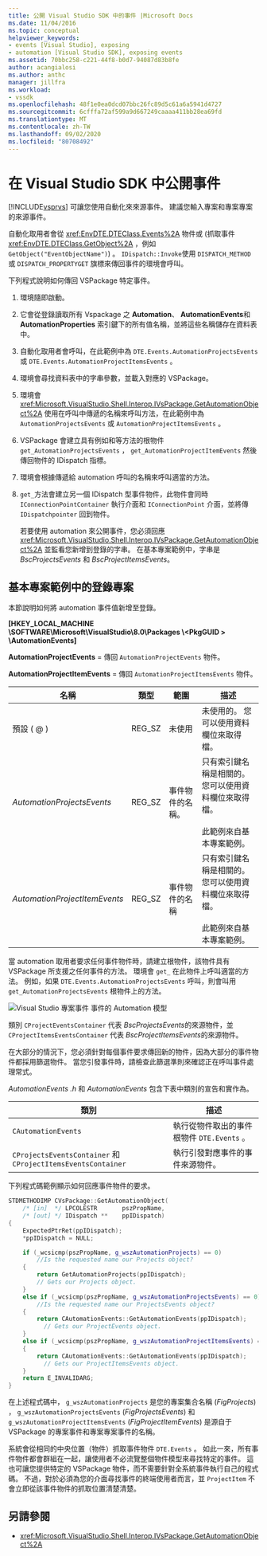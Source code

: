```yaml
---
title: 公開 Visual Studio SDK 中的事件 |Microsoft Docs
ms.date: 11/04/2016
ms.topic: conceptual
helpviewer_keywords:
- events [Visual Studio], exposing
- automation [Visual Studio SDK], exposing events
ms.assetid: 70bbc258-c221-44f8-b0d7-94087d83b8fe
author: acangialosi
ms.author: anthc
manager: jillfra
ms.workload:
- vssdk
ms.openlocfilehash: 48f1e0ea0dcd07bbc26fc89d5c61a6a5941d4727
ms.sourcegitcommit: 6cfffa72af599a9d667249caaaa411bb28ea69fd
ms.translationtype: MT
ms.contentlocale: zh-TW
ms.lasthandoff: 09/02/2020
ms.locfileid: "80708492"
---
```

# <a name="expose-events-in-the-visual-studio-sdk"></a>在 Visual Studio SDK 中公開事件
[!INCLUDE[vsprvs](../../code-quality/includes/vsprvs_md.md)] 可讓您使用自動化來來源事件。 建議您輸入專案和專案專案的來源事件。

 自動化取用者會從 <xref:EnvDTE.DTEClass.Events%2A> 物件或 (抓取事件 <xref:EnvDTE.DTEClass.GetObject%2A> ，例如 `GetObject("EventObjectName")`) 。 `IDispatch::Invoke`使用 `DISPATCH_METHOD` 或 `DISPATCH_PROPERTYGET` 旗標來傳回事件的環境會呼叫。

 下列程式說明如何傳回 VSPackage 特定事件。

1. 環境隨即啟動。

2. 它會從登錄讀取所有 Vspackage 之 **Automation**、 **AutomationEvents**和 **AutomationProperties** 索引鍵下的所有值名稱，並將這些名稱儲存在資料表中。

3. 自動化取用者會呼叫，在此範例中為 `DTE.Events.AutomationProjectsEvents` 或 `DTE.Events.AutomationProjectItemsEvents` 。

4. 環境會尋找資料表中的字串參數，並載入對應的 VSPackage。

5. 環境會 <xref:Microsoft.VisualStudio.Shell.Interop.IVsPackage.GetAutomationObject%2A> 使用在呼叫中傳遞的名稱來呼叫方法，在此範例中為 `AutomationProjectsEvents` 或 `AutomationProjectItemsEvents` 。

6. VSPackage 會建立具有例如和等方法的根物件 `get_AutomationProjectsEvents` ， `get_AutomationProjectItemEvents` 然後傳回物件的 IDispatch 指標。

7. 環境會根據傳遞給 automation 呼叫的名稱來呼叫適當的方法。

8. `get_`方法會建立另一個 IDispatch 型事件物件，此物件會同時 `IConnectionPointContainer` 執行介面和 `IConnectionPoint` 介面，並將傳 `IDispatchpointer` 回到物件。

   若要使用 automation 來公開事件，您必須回應 <xref:Microsoft.VisualStudio.Shell.Interop.IVsPackage.GetAutomationObject%2A> 並監看您新增到登錄的字串。 在基本專案範例中，字串是 *BscProjectsEvents* 和 *BscProjectItemsEvents*。

## <a name="registry-entries-from-the-basic-project-sample"></a>基本專案範例中的登錄專案
 本節說明如何將 automation 事件值新增至登錄。

 **[HKEY_LOCAL_MACHINE \SOFTWARE\Microsoft\VisualStudio\8.0\Packages \\<PkgGUID \> \AutomationEvents]**

 **AutomationProjectEvents** = 傳回 `AutomationProjectEvents` 物件。

 **AutomationProjectItemEvents** = 傳回 `AutomationProjectItemsEvents` 物件。

|名稱|類型|範圍|描述|
|----------|----------|-----------|-----------------|
|預設 ( @ ) |REG_SZ|未使用|未使用的。 您可以使用資料欄位來取得檔。|
|*AutomationProjectsEvents*|REG_SZ|事件物件的名稱。|只有索引鍵名稱是相關的。 您可以使用資料欄位來取得檔。<br /><br /> 此範例來自基本專案範例。|
|*AutomationProjectItemEvents*|REG_SZ|事件物件的名稱|只有索引鍵名稱是相關的。 您可以使用資料欄位來取得檔。<br /><br /> 此範例來自基本專案範例。|

 當 automation 取用者要求任何事件物件時，請建立根物件，該物件具有 VSPackage 所支援之任何事件的方法。 環境會 `get_` 在此物件上呼叫適當的方法。 例如，如果 `DTE.Events.AutomationProjectsEvents` 呼叫，則會叫用 `get_AutomationProjectsEvents` 根物件上的方法。

 ![Visual Studio 專案事件](../../extensibility/internals/media/projectevents.gif "ProjectEvents") 事件的 Automation 模型

 類別 `CProjectEventsContainer` 代表 *BscProjectsEvents*的來源物件，並 `CProjectItemsEventsContainer` 代表 *BscProjectItemsEvents*的來源物件。

 在大部分的情況下，您必須針對每個事件要求傳回新的物件，因為大部分的事件物件都採用篩選物件。 當您引發事件時，請檢查此篩選準則來確認正在呼叫事件處理常式。

 *AutomationEvents .h* 和 *AutomationEvents* 包含下表中類別的宣告和實作為。

|類別|描述|
|-----------|-----------------|
|`CAutomationEvents`|執行從物件取出的事件根物件 `DTE.Events` 。|
|`CProjectsEventsContainer` 和 `CProjectItemsEventsContainer`|執行引發對應事件的事件來源物件。|

 下列程式碼範例顯示如何回應事件物件的要求。

```cpp
STDMETHODIMP CVsPackage::GetAutomationObject(
    /* [in]  */ LPCOLESTR       pszPropName,
    /* [out] */ IDispatch **    ppIDispatch)
{
    ExpectedPtrRet(ppIDispatch);
    *ppIDispatch = NULL;

    if (_wcsicmp(pszPropName, g_wszAutomationProjects) == 0)
        //Is the requested name our Projects object?
    {
        return GetAutomationProjects(ppIDispatch);
        // Gets our Projects object.
    }
    else if (_wcsicmp(pszPropName, g_wszAutomationProjectsEvents) == 0)
        //Is the requested name our ProjectsEvents object?
    {
        return CAutomationEvents::GetAutomationEvents(ppIDispatch);
          // Gets our ProjectEvents object.
    }
    else if (_wcsicmp(pszPropName, g_wszAutomationProjectItemsEvents) == 0)  //Is the requested name our ProjectsItemsEvents object?
    {
        return CAutomationEvents::GetAutomationEvents(ppIDispatch);
          // Gets our ProjectItemsEvents object.
    }
    return E_INVALIDARG;
}
```

 在上述程式碼中， `g_wszAutomationProjects` 是您的專案集合名稱 (*FigProjects*) ， `g_wszAutomationProjectsEvents` (*FigProjectsEvents*) 和 `g_wszAutomationProjectItemsEvents` (*FigProjectItemEvents*) 是源自于 VSPackage 的專案事件和專案專案事件的名稱。

 系統會從相同的中央位置（物件）抓取事件物件 `DTE.Events` 。 如此一來，所有事件物件都會群組在一起，讓使用者不必流覽整個物件模型來尋找特定的事件。 這也可讓您提供特定的 VSPackage 物件，而不需要針對全系統事件執行自己的程式碼。 不過，對於必須為您的介面尋找事件的終端使用者而言，並 `ProjectItem` 不會立即從該事件物件的抓取位置清楚清楚。

## <a name="see-also"></a>另請參閱
- <xref:Microsoft.VisualStudio.Shell.Interop.IVsPackage.GetAutomationObject%2A>
